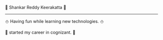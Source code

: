 🤖 Shankar Reddy Keerakatta 🤖
____________________________________________________________________
⛄ Having fun while learning new technologies. ⛄

🤖  started my career in cognizant. 🤖
